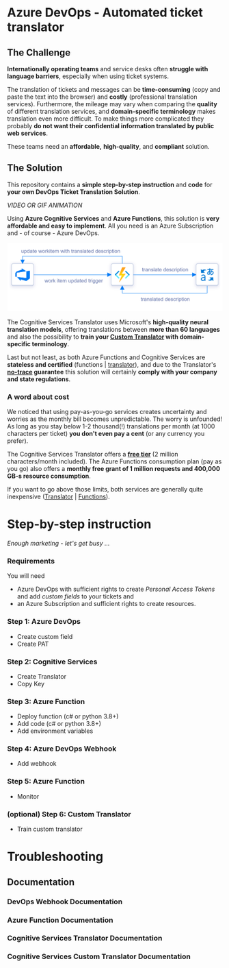 # Azure DevOps - Automated ticket translator

## The Challenge
**Internationally operating teams** and service desks often **struggle with language barriers**, especially when using ticket systems. 

The translation of tickets and messages can be **time-consuming** (copy and paste the text into the browser) and **costly** (professional translation services). Furthermore, the mileage may vary when comparing the **quality** of different translation services, and **domain-specific terminology** makes translation even more difficult. To make things more complicated they probably **do not want their confidential information translated by public web services**.

These teams need an **affordable,** **high-quality**, and **compliant** solution.

## The Solution

This repository contains a **simple step-by-step instruction** and **code** for **your own DevOps Ticket Translation Solution**.

*VIDEO OR GIF ANIMATION*

Using **Azure Cognitive Services** and **Azure Functions**, this solution is **very affordable and easy to implement**. All you need is an Azure Subscription and - of course - Azure DevOps. 

![Devops-Translator-Architecture](/docs/images/architecture_devops_translator.png)

The Cognitive Services Translator uses Microsoft's **high-quality neural translation models**, offering translations between **more than 60 languages** and also the possibility to **train your [Custom Translator](https://docs.microsoft.com/en-us/azure/cognitive-services/translator/translator-info-overview#language-customization) with domain-specific terminology**.

Last but not least, as both Azure Functions and Cognitive Services are **stateless and certified** (functions | [translator](https://www.microsoft.com/en-us/translator/business/notrace/#compliance)), and due to the Translator's **[no-trace](https://www.microsoft.com/en-us/translator/business/notrace/) guarantee** this solution will certainly **comply with your company and state regulations**.

### A word about cost

We noticed that using pay-as-you-go services creates uncertainty and worries as the monthly bill becomes unpredictable. The worry is unfounded! As long as you stay below 1-2 thousand(!) translations per month (at 1000 characters per ticket) **you don't even pay a cent** (or any currency you prefer).

The Cognitive Services Translator offers a **[free tier](https://azure.microsoft.com/en-us/pricing/details/cognitive-services/translator/)** (2 million characters/month included). The Azure Functions consumption plan (pay as you go) also offers a **monthly free grant of 1 million requests and 400,000 GB-s resource consumption**. 

If you want to go above those limits, both services are generally quite inexpensive ([Translator](https://azure.microsoft.com/en-us/pricing/details/cognitive-services/translator/) | [Functions](https://azure.microsoft.com/en-us/pricing/details/functions/)).




# Step-by-step instruction

*Enough marketing - let's get busy ...*

### Requirements

You will need 
* Azure DevOps with sufficient rights to create *Personal Access Tokens* and add *custom fields* to your tickets and 
* an Azure Subscription and sufficient rights to create resources.

### Step 1: Azure DevOps

* Create custom field
* Create PAT

### Step 2: Cognitive Services

* Create Translator
* Copy Key

### Step 3: Azure Function

* Deploy function (c# or python 3.8+)
* Add code (c# or python 3.8+)
* Add environment variables

### Step 4: Azure DevOps Webhook

* Add webhook

### Step 5: Azure Function

* Monitor

### (optional) Step 6: Custom Translator

* Train custom translator

# Troubleshooting

## Documentation

### DevOps Webhook Documentation

### Azure Function Documentation

### Cognitive Services Translator Documentation

### Cognitive Services Custom Translator Documentation
